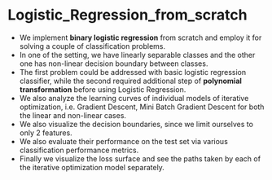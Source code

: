 # Logistic_Regression_from_scratch

- We implement **binary logistic regression** from scratch and employ it for solving a couple of classification problems.
- In one of the setting, we have linearly separable classes and the other one has non-linear decision boundary between classes.
- The first problem could be addressed with basic logistic regression classifier, while the second required additional step of **polynomial transformation** before using Logistic Regression.
- We also analyze the learning curves of individual models of iterative optimization, i.e. Gradient Descent, Mini Batch Gradient Descent for both the linear and non-linear cases.
- We also visualize the decision boundaries, since we limit ourselves to only 2 features.
- We also evaluate their performance on the test set via various classification performance metrics.
- Finally we visualize the loss surface and see the paths taken by each of the iterative optimization model separately.

